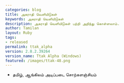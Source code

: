 ```yaml
---
categories: blog
title: அகராதி வெளியிடுகள்
keywords: அகராதி வெளியிடுகள்
description: அகராதி வெளியிடுகள் பற்றி அறிந்து கொள்ளலாம்.
author: Tamilan
layout: Ruby
tags: 
- released
permalink: ttak_alpha
version: 2.8.2.39264 
version_name: Ttak Alpha (Windows)
featured: /images/ttak-48.png
---
```


- தமிழ், ஆங்கிலம் அடிப்படை சொற்களஞ்சியம்